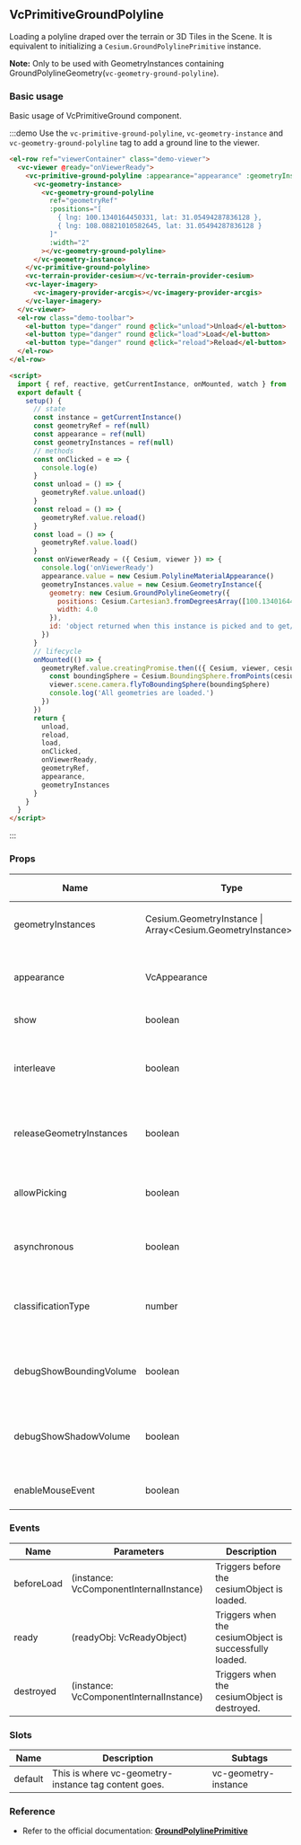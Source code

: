## VcPrimitiveGroundPolyline

Loading a polyline draped over the terrain or 3D Tiles in the Scene. It is equivalent to initializing a `Cesium.GroundPolylinePrimitive` instance.

**Note:** Only to be used with GeometryInstances containing GroundPolylineGeometry(`vc-geometry-ground-polyline`).

### Basic usage

Basic usage of VcPrimitiveGround component.

:::demo Use the `vc-primitive-ground-polyline`, `vc-geometry-instance` and `vc-geometry-ground-polyline` tag to add a ground line to the viewer.

```html
<el-row ref="viewerContainer" class="demo-viewer">
  <vc-viewer @ready="onViewerReady">
    <vc-primitive-ground-polyline :appearance="appearance" :geometryInstances="geometryInstances" @click="onClicked">
      <vc-geometry-instance>
        <vc-geometry-ground-polyline
          ref="geometryRef"
          :positions="[
            { lng: 100.1340164450331, lat: 31.05494287836128 },
            { lng: 108.08821010582645, lat: 31.05494287836128 }
          ]"
          :width="2"
        ></vc-geometry-ground-polyline>
      </vc-geometry-instance>
    </vc-primitive-ground-polyline>
    <vc-terrain-provider-cesium></vc-terrain-provider-cesium>
    <vc-layer-imagery>
      <vc-imagery-provider-arcgis></vc-imagery-provider-arcgis>
    </vc-layer-imagery>
  </vc-viewer>
  <el-row class="demo-toolbar">
    <el-button type="danger" round @click="unload">Unload</el-button>
    <el-button type="danger" round @click="load">Load</el-button>
    <el-button type="danger" round @click="reload">Reload</el-button>
  </el-row>
</el-row>

<script>
  import { ref, reactive, getCurrentInstance, onMounted, watch } from 'vue'
  export default {
    setup() {
      // state
      const instance = getCurrentInstance()
      const geometryRef = ref(null)
      const appearance = ref(null)
      const geometryInstances = ref(null)
      // methods
      const onClicked = e => {
        console.log(e)
      }
      const unload = () => {
        geometryRef.value.unload()
      }
      const reload = () => {
        geometryRef.value.reload()
      }
      const load = () => {
        geometryRef.value.load()
      }
      const onViewerReady = ({ Cesium, viewer }) => {
        console.log('onViewerReady')
        appearance.value = new Cesium.PolylineMaterialAppearance()
        geometryInstances.value = new Cesium.GeometryInstance({
          geometry: new Cesium.GroundPolylineGeometry({
            positions: Cesium.Cartesian3.fromDegreesArray([100.1340164450331, 32.05494287836128, 108.08821010582645, 32.097804071380715]),
            width: 4.0
          }),
          id: 'object returned when this instance is picked and to get/set per-instance attributes'
        })
      }
      // lifecycle
      onMounted(() => {
        geometryRef.value.creatingPromise.then(({ Cesium, viewer, cesiumObject }) => {
          const boundingSphere = Cesium.BoundingSphere.fromPoints(cesiumObject._positions)
          viewer.scene.camera.flyToBoundingSphere(boundingSphere)
          console.log('All geometries are loaded.')
        })
      })
      return {
        unload,
        reload,
        load,
        onClicked,
        onViewerReady,
        geometryRef,
        appearance,
        geometryInstances
      }
    }
  }
</script>
```

:::

### Props

<!-- prettier-ignore -->
| Name | Type | Default | Description | Accepted Values |
| ---- | ---- | ------- | ----------- | --------------- |
| geometryInstances|Cesium.GeometryInstance \| Array\<Cesium.GeometryInstance\>\|Array | | `optional` GeometryInstances containing GroundPolylineGeometry. |
| appearance | VcAppearance | | `optional` The Appearance used to render the polyline. Defaults to a white color Material on a PolylineMaterialAppearance. |
| show | boolean | `true` | `optional` Determines if this primitive will be shown. |
| interleave | boolean | `false` | `optional` When true, geometry vertex attributes are interleaved, which can slightly improve rendering performance but increases load time. |
| releaseGeometryInstances | boolean | `true` | `optional` When true, the primitive does not keep a reference to the input geometryInstances to save memory. |
| allowPicking | boolean | `true` | `optional` When true, each geometry instance will only be pickable with Scene#pick. When false, GPU memory is saved. |
| asynchronous | boolean | `true` | `optional` Determines if the primitive will be created asynchronously or block until ready.|
| classificationType | number | `2` | `optional` Determines whether terrain, 3D Tiles or both will be classified. **TERRAIN: 0, CESIUM_3D_TILE: 1, BOTH: 2** |0/1/2|
| debugShowBoundingVolume | boolean | `false` | `optional` For debugging only. Determines if this primitive's commands' bounding spheres are shown. |
| debugShowShadowVolume | boolean | `false` | `optional` For debugging only. Determines if the shadow volume for each geometry in the primitive is drawn. Must be true on creation to have effect. |
| enableMouseEvent | boolean | `true` | `optional` Specify whether the mouse event takes effect. |

### Events

| Name       | Parameters                              | Description                                            |
| ---------- | --------------------------------------- | ------------------------------------------------------ |
| beforeLoad | (instance: VcComponentInternalInstance) | Triggers before the cesiumObject is loaded.            |
| ready      | (readyObj: VcReadyObject)               | Triggers when the cesiumObject is successfully loaded. |
| destroyed  | (instance: VcComponentInternalInstance) | Triggers when the cesiumObject is destroyed.           |

### Slots

<!-- prettier-ignore -->
| Name | Description | Subtags |
| ---- | ----------- | ------- |
| default | This is where vc-geometry-instance tag content goes. | vc-geometry-instance |

### Reference

- Refer to the official documentation: **[GroundPolylinePrimitive](https://cesium.com/docs/cesiumjs-ref-doc/GroundPolylinePrimitive.html)**
